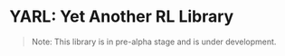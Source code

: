 # YARL: Yet Another RL Library

> Note: This library is in pre-alpha stage and is under development.

